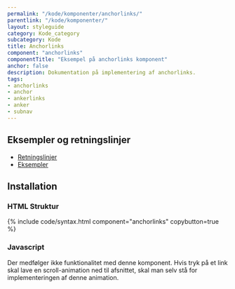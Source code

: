 ```yaml
---
permalink: "/kode/komponenter/anchorlinks/"
parentlink: "/kode/komponenter/"
layout: styleguide
category: Kode_category
subcategory: Kode
title: Anchorlinks
component: "anchorlinks"
componentTitle: "Eksempel på anchorlinks komponent"
anchor: false
description: Dokumentation på implementering af anchorlinks.
tags:
- anchorlinks
- anchor
- ankerlinks
- anker
- subnav
---
```


## Eksempler og retningslinjer
<ul class="nobullet-list">
    <li><a href="/komponenter/anchorlinks/#retningslinjer">Retningslinjer</a></li>
    <li><a href="/komponenter/anchorlinks/">Eksempler</a></li>
</ul>

## Installation

### HTML Struktur

{% include code/syntax.html component="anchorlinks" copybutton=true %}

### Javascript
Der medfølger ikke funktionalitet med denne komponent. Hvis tryk på et link skal lave en scroll-animation ned til afsnittet, skal man selv stå for implementeringen af denne animation.